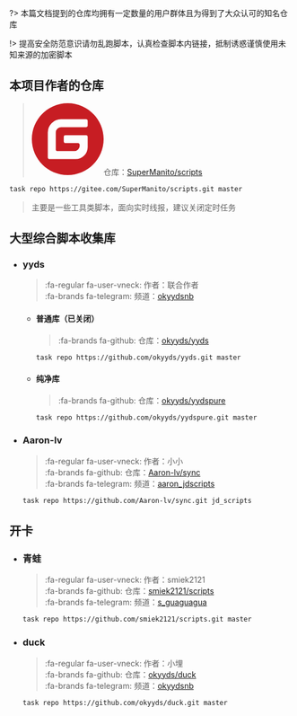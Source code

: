 ?> 本篇文档提到的仓库均拥有一定数量的用户群体且为得到了大众认可的知名仓库

!> 提高安全防范意识请勿乱跑脚本，认真检查脚本内链接，抵制诱惑谨慎使用未知来源的加密脚本


## 本项目作者的仓库

> <svg t="1646730940474" class="icon" viewBox="0 0 1024 1024" version="1.1" xmlns="http://www.w3.org/2000/svg" p-id="2208" width="128" height="128"><path d="M512 1024C229.222 1024 0 794.778 0 512S229.222 0 512 0s512 229.222 512 512-229.222 512-512 512z m259.149-568.883h-290.74a25.293 25.293 0 0 0-25.292 25.293l-0.026 63.206c0 13.952 11.315 25.293 25.267 25.293h177.024c13.978 0 25.293 11.315 25.293 25.267v12.646a75.853 75.853 0 0 1-75.853 75.853h-240.23a25.293 25.293 0 0 1-25.267-25.293V417.203a75.853 75.853 0 0 1 75.827-75.853h353.946a25.293 25.293 0 0 0 25.267-25.292l0.077-63.207a25.293 25.293 0 0 0-25.268-25.293H417.152a189.62 189.62 0 0 0-189.62 189.645V771.15c0 13.977 11.316 25.293 25.294 25.293h372.94a170.65 170.65 0 0 0 170.65-170.65V480.384a25.293 25.293 0 0 0-25.293-25.267z" fill="#C71D23" p-id="2209"></path></svg>仓库：[SuperManito/scripts](https://gitee.com/SuperManito/scripts/tree/master)
```bash
task repo https://gitee.com/SuperManito/scripts.git master
```
> 主要是一些工具类脚本，面向实时线报，建议关闭定时任务

## 大型综合脚本收集库

  - ### yyds

    > :fa-regular fa-user-vneck: 作者：联合作者 \
    > :fa-brands fa-telegram: 频道：[okyydsnb](https://t.me/okyydsnb)

    - #### 普通库（已关闭）

      > :fa-brands fa-github: 仓库：[okyyds/yyds](https://github.com/okyyds/yyds/tree/master)
        ```bash
      task repo https://github.com/okyyds/yyds.git master
      ```

    - #### 纯净库

      > :fa-brands fa-github: 仓库：[okyyds/yydspure](https://github.com/okyyds/yydspure/tree/master)
      ```bash
      task repo https://github.com/okyyds/yydspure.git master
      ```

  - ### Aaron-lv

    > :fa-regular fa-user-vneck: 作者：小小\
    > :fa-brands fa-github: 仓库：[Aaron-lv/sync](https://github.com/Aaron-lv/sync/tree/jd_scripts)\
    > :fa-brands fa-telegram: 频道：[aaron_jdscripts](https://t.me/aaron_jdscripts)
    ```bash
    task repo https://github.com/Aaron-lv/sync.git jd_scripts
    ```

## 开卡

  - ### 青蛙

    > :fa-regular fa-user-vneck: 作者：smiek2121\
    > :fa-brands fa-github: 仓库：[smiek2121/scripts](https://github.com/smiek2121/scripts/tree/master)\
    > :fa-brands fa-telegram: 频道：[s_guaguagua](https://t.me/s_guaguagua)
    ```bash
    task repo https://github.com/smiek2121/scripts.git master
    ```

  - ### duck

    > :fa-regular fa-user-vneck: 作者：小埋\
    > :fa-brands fa-github: 仓库：[okyyds/duck](https://github.com/okyyds/duck/tree/master)\
    > :fa-brands fa-telegram: 频道：[okyydsnb](https://t.me/okyydsnb)
    ```bash
    task repo https://github.com/okyyds/duck.git master
    ```
